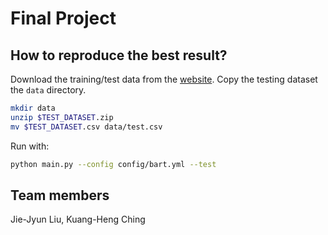 # Final Project

## How to reproduce the best result?

Download the training/test data from the [website](https://tbrain.trendmicro.com.tw/Competitions/Details/26). Copy the testing dataset the `data` directory.

```bash
mkdir data
unzip $TEST_DATASET.zip
mv $TEST_DATASET.csv data/test.csv
```

Run with:

```bash
python main.py --config config/bart.yml --test
```

## Team members
Jie-Jyun Liu, Kuang-Heng Ching
